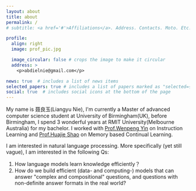 ```yaml
---
layout: about
title: about
permalink: /
# subtitle: <a href='#'>Affiliations</a>. Address. Contacts. Moto. Etc.

profile:
  align: right
  image: prof_pic.jpg

  image_circular: false # crops the image to make it circular
  address: >
    <p>abdielnie@gmail.com</p>

news: true  # includes a list of news items
selected_papers: true # includes a list of papers marked as "selected={true}"
social: true  # includes social icons at the bottom of the page
---
```

My name is 聂良玉(Liangyu Nie), I'm currently a Master of advanced computer science student at University of Birmingham(UK), before Birmingham, I spend 3 wonderful years at RMIT University(Melbourne Australia) for my bachelor. I worked with [Prof.Wenpeng Yin](https://www.wenpengyin.org/) on Instruction Learning and [Prof.Huajie Shao](https://shj1987.github.io/) on Memory based Continual Learning.

I am interested in natural language processing. More specifically (yet still vague), I am interested in the following Qs:

1. How language models learn knowledge efficiently？
2. How do we build efficient (data- and computing-) models that can answer "complex and compositional" questions, and questions with non-definite answer formats in the real world? 